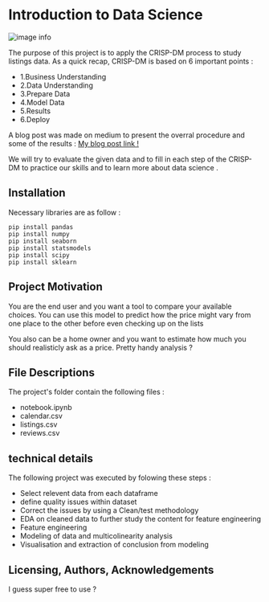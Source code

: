 # Introduction to Data Science

![image info](https://upload.wikimedia.org/wikipedia/commons/thumb/6/69/Airbnb_Logo_B%C3%A9lo.svg/1024px-Airbnb_Logo_B%C3%A9lo.svg.png)

The purpose of this project is to apply the CRISP-DM process to study listings data. As a quick recap, CRISP-DM is based on 6 important points : 

* 1.Business Understanding
* 2.Data Understanding
* 3.Prepare Data
* 4.Model Data
* 5.Results
* 6.Deploy

A blog post was made on medium to present the overral procedure and some of the results : 
[My blog post link !](https://medium.com/@medi.account/my-first-data-science-blog-post-airbnb-and-linear-regression-c8ceaa0a2c91)

We will try to evaluate the given data and to fill in each step of the CRISP-DM to practice our skills and to learn more about data science .

## Installation 

Necessary libraries are as follow : 

```
pip install pandas 
pip install numpy
pip install seaborn
pip install statsmodels
pip install scipy
pip install sklearn 

```

## Project Motivation

You are the end user and you want a tool to compare your available choices. You can use this model to predict how the price might vary from one place to the other before even checking up on the lists

You also can be a home owner and you want to estimate how much you should realisticly ask as a price. Pretty handy analysis ?

## File Descriptions

The project's folder contain the following files : 

* notebook.ipynb
* calendar.csv
* listings.csv
* reviews.csv

## technical details
The following project was executed by folowing these steps : 

* Select relevent data from each dataframe
* define quality issues within dataset
* Correct the issues by using a Clean/test methodology
* EDA on cleaned data to further study the content for feature engineering
* Feature engineering
* Modeling of data and  multicolinearity analysis
* Visualisation and extraction of conclusion from modeling

## Licensing, Authors, Acknowledgements

I guess super free to use ?
